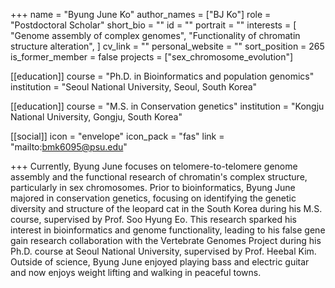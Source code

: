 +++
name = "Byung June Ko"
author_names = ["BJ Ko"]
role = "Postdoctoral Scholar"
short_bio = ""
id = ""
portrait = ""
interests = [
  "Genome assembly of complex genomes",
  "Functionality of chromatin structure alteration",
]
cv_link = ""
personal_website = ""
sort_position = 265
is_former_member = false
projects = ["sex_chromosome_evolution"]

[[education]]
  course = "Ph.D. in Bioinformatics and population genomics"
  institution = "Seoul National University, Seoul, South Korea"

[[education]]
  course = "M.S. in Conservation genetics"
  institution = "Kongju National University, Gongju, South Korea"

[[social]]
    icon = "envelope"
    icon_pack = "fas"
    link = "mailto:bmk6095@psu.edu"

+++
Currently, Byung June focuses on telomere-to-telomere genome assembly and the functional research of chromatin's complex structure, particularly in sex chromosomes. Prior to bioinformatics, Byung June majored in conservation genetics, focusing on identifying the genetic diversity and structure of the leopard cat in the South Korea during his M.S. course, supervised by Prof. Soo Hyung Eo. This research sparked his interest in bioinformatics and genome functionality, leading to his false gene gain research collaboration with the Vertebrate Genomes Project during his Ph.D. course at Seoul National University, supervised by Prof. Heebal Kim. Outside of science, Byung June enjoyed playing bass and electric guitar and now enjoys weight lifting and walking in peaceful towns. 
